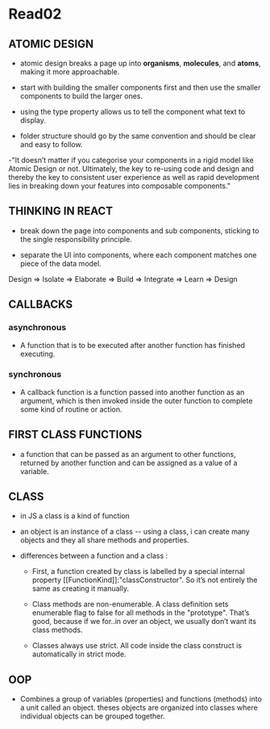 # Read02

## ATOMIC DESIGN

- atomic design breaks a page up into **organisms**, **molecules**, and **atoms**, making it more approachable.

- start with building the smaller components first and then use the smaller components to build the larger ones.

- using the type property allows us to tell the component what text to display.

- folder structure should go by the same convention and should be clear and easy to follow. 

-"It doesn’t matter if you categorise your components in a rigid model like Atomic Design or not. Ultimately, the key to re-using code and design and thereby the key to consistent user experience as well as rapid development lies in breaking down your features into composable components."

## THINKING IN REACT

- break down the page into components and sub components, sticking to the single responsibility principle.

- separate the UI into components, where each component matches one piece of the data model. 


Design => Isolate => Elaborate => Build => Integrate => Learn => Design

## CALLBACKS

### asynchronous

- A function that is to be executed after another function has finished executing.

### synchronous

 - A callback function is a function passed into another function as an argument, which is then invoked inside the outer function to complete some kind of routine or action.

## FIRST CLASS FUNCTIONS

- a function that can be passed as an argument to other functions, returned by another function and can be assigned as a value of a variable. 

## CLASS

- in JS a class is a kind of function 

- an object is an instance of a class -- using a class, i can create many objects and they all share methods and properties.

- differences between a function and a class :
  - First, a function created by class is labelled by a special internal property [[FunctionKind]]:"classConstructor". So it’s not entirely the same as creating it manually.
  
  - Class methods are non-enumerable. A class definition sets enumerable flag to false for all methods in the "prototype". That’s good, because if we for..in over an object, we usually don’t want its class methods.

  - Classes always use strict. All code inside the class construct is automatically in strict mode.

## OOP

- Combines a group of variables (properties) and functions (methods) into a unit called an object. theses objects are organized into classes where individual objects can be grouped together. 